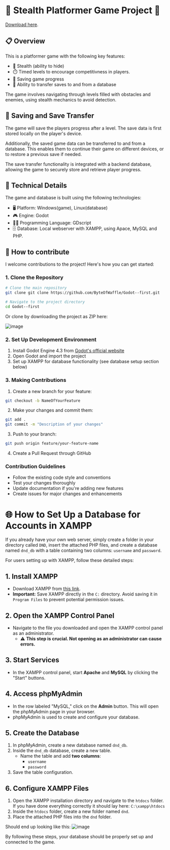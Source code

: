 # 🥷 Stealth Platformer Game Project 🥷
[Download here](https://byteofwaffle.github.io/DownloadPageDND/).
## 📋 Overview
This is a platformer game with the following key features:

- 👻 Stealth (ability to hide)
- ⏱️ Timed levels to encourage competitivness in players.
- 💾 Saving game progress
- 🔄 Ability to transfer saves to and from a database

The game involves navigating through levels filled with obstacles and enemies, using stealth mechanics to avoid detection. 

## 💾 Saving and Save Transfer

The game will save the players progress after a level. The save data is first stored locally on the player's device.

Additionally, the saved game data can be transferred to and from a database. This enables them to continue their game on different devices, or to restore a previous save if needed.

The save transfer functionality is integrated with a backend database, allowing the game to securely store and retrieve player progress.

## 🔧 Technical Details

The game and database is built using the following technologies:

- 🖥️ Platform: Windows(game), Linux(database)
- 🎮 Engine: Godot
- 👨‍💻 Programming Language: GDscript
- 🗄️ Database: Local webserver with XAMPP, using Apace, MySQL and PHP.


## 🤝 How to contribute
I welcome contributions to the project! Here's how you can get started:

### 1. Clone the Repository
```bash
# Clone the main repository
git clone git clone https://github.com/ByteOfWaffle/Godot--first.git

# Navigate to the project directory
cd Godot--first
```
Or clone by downloading the project as ZIP here:

![image](https://github.com/user-attachments/assets/f9a142b8-bd87-4a80-9aa6-5c9e53d38857)


### 2. Set Up Development Environment
1. Install Godot Engine 4.3 from [Godot's official website](https://godotengine.org/download)
2. Open Godot and import the project
3. Set up XAMPP for database functionality (see database setup section below)

### 3. Making Contributions
1. Create a new branch for your feature:
```bash
git checkout -b NameOfYourFeature
```

2. Make your changes and commit them:
```bash
git add .
git commit -m "Description of your changes"
```

3. Push to your branch:
```bash
git push origin feature/your-feature-name
```

4. Create a Pull Request through GitHub

### Contribution Guidelines
- Follow the existing code style and conventions
- Test your changes thoroughly
- Update documentation if you're adding new features
- Create issues for major changes and enhancements


# 🌐 How to Set Up a Database for Accounts in XAMPP

If you already have your own web server, simply create a folder in your directory called `DND`, insert the attached PHP files, and create a database named `dnd_db` with a table containing two columns: `username` and `password`.

For users setting up with XAMPP, follow these detailed steps:

## 1. Install XAMPP
- Download XAMPP from [this link](https://www.apachefriends.org/).
- **Important:** Save XAMPP directly in the `C:` directory. Avoid saving it in `Program Files` to prevent potential permission issues.

## 2. Open the XAMPP Control Panel
- Navigate to the file you downloaded and open the XAMPP control panel as an administrator.
  - ⚠️ **This step is crucial. Not opening as an administrator can cause errors.**

## 3. Start Services
- In the XAMPP control panel, start **Apache** and **MySQL** by clicking the "Start" buttons.

## 4. Access phpMyAdmin
- In the row labeled "MySQL," click on the **Admin** button. This will open the phpMyAdmin page in your browser.
- phpMyAdmin is used to create and configure your database.

## 5. Create the Database
1. In phpMyAdmin, create a new database named `dnd_db`.
2. Inside the `dnd_db` database, create a new table.
   - Name the table and add **two columns**:
     - `username`
     - `password`
3. Save the table configuration.

## 6. Configure XAMPP Files
1. Open the XAMPP installation directory and navigate to the `htdocs` folder. If you have done everything correctly it should lay here: `C:\xampp\htdocs`
2. Inside the `htdocs` folder, create a new folder named `dnd`.
3. Place the attached PHP files into the `dnd` folder.

Should end up looking like this:
![image](https://github.com/user-attachments/assets/0dd69e31-7c84-49e4-8961-30971c3338c3)

By following these steps, your database should be properly set up and connected to the game.
